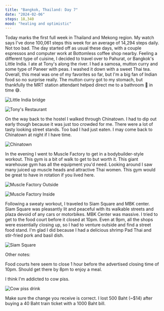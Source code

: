 ```yaml
---
title: "Bangkok, Thailand: Day 7"
date: "2024-02-06"
steps: 18,340
mood: "healing and optimistic"
---
```


Today marks the first full week in Thailand and Mekong region. My watch says I've done 100,061 steps this week for an average of 14,294 steps daily. Not too bad. The day started off as usual these days, with a couple espressos and computer work at Bottomless coffee shop nearby. Feeling a different type of cuisine, I decided to travel over to Pahurat, or Bangkok's Little India. I ate at Tony's along the river. I had a samosa, mutton curry and some type of Paneer with peas. I washed it down with a sweet Thai tea. Overall, this meal was one of my favorites so far, but I'm a big fan of Indian food so no surprise really. The mutton curry got to my stomach, but thankfully the MRT station attendant helped direct me to a bathroom 🚽 in time 😅.

![Little India bridge](/images/little-india-river.jpeg)

![Tony's Restaurant](/images/tonys.jpeg)

On the way back to the hostel I walked through Chinatown. I had to dip out early though because it was just too crowded for me. There were a lot of tasty looking street stands. Too bad I had just eaten. I may come back to Chinatown at night if I have time.

![Chinatown](/images/chinatown.jpeg)

In the evening I went to Muscle Factory to get in a bodybuilder-style workout. This gym is a bit of walk to get to but worth it. This giant warehouse gym has all the equipment you'd need. Looking around I saw many juiced up muscle heads and attractive Thai women. This gym would be great to have in rotation if you lived here.

![Muscle Factory Outside](/images/muscle-factory-outside.jpeg)

![Muscle Factory Inside](/images/muscle-factory-inside.jpeg)

Following a sweaty workout, I traveled to Siam Square and MBK center. Siam Square was pleasantly lit and peaceful with its walkable streets and plaza devoid of any cars or motorbikes. MBK Center was massive. I tried to get to the food court before it closed at 10pm. Even at 9pm, all the shops were essentially closing up, so I had to venture outside and find a street food stand. I'm glad I did because I had a delicious shrimp Pad Thai and stir-fried pork and basil dish.

![Siam Square](/images/siam-square.jpeg)

Other notes:

Food courts here seem to close 1 hour before the advertised closing time of 10pm. Should get there by 8pm to enjoy a meal.

I think I'm addicted to cow piss.

![Cow piss drink](/images/cow-piss.jpeg)

Make sure the change you receive is correct. I lost 500 Baht (~$14) after buying a 40 Baht train ticket with a 1000 Baht bill.
